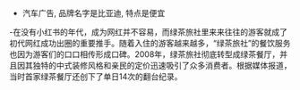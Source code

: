- 汽车广告, 品牌名字是比亚迪, 特点是便宜

-在没有小红书的年代，成为网红并不容易，而绿茶旅社里来来往往的游客就成了初代网红成功出圈的重要推手。随着入住的游客越来越多，“绿茶旅社”的餐饮服务也因为游客们的口口相传形成口碑。2008年，绿茶旅社彻底转型成绿茶餐厅，并且因其独特的中式装修风格和亲民的定价迅速吸引了众多消费者。根据媒体报道，当时首家绿茶餐厅还创下了单日14次的翻台纪录。
